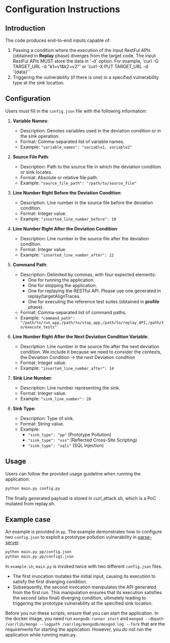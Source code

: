 # Configuration Instructions

## Introduction
The code produces end-to-end inputs capable of:

1. Passing a condition where the execution of the input RestFul APIs (obtained in **Replay** phase) diverges from the target code. The input RestFul APIs MUST store the data in '-d' option. For example, 'curl -G TARGET_URL -d "k1=v1&k2=v2"' or 'curl -X PUT TARGET_URL -d '{data}''
2. Triggering the vulnerability (if there is one) in a specified vulnerability type at the sink location.

## Configuration

Users must fill in the `config.json` file with the following information:

1. **Variable Names**: 
   - Description: Denotes variables used in the deviation condition or in the sink operation.
   - Format: Comma-separated list of variable names.
   - Example: `"variable_names": "variable1, variable2"`

2. **Source File Path**: 
   - Description: Path to the source file in which the deviation condition or sink locates.
   - Format: Absolute or relative file path.
   - Example: `"source_file_path": "/path/to/source_file"`

3. **Line Number Right Before the Deviation Condition**: 
   - Description: Line number in the source file before the deviation condition.
   - Format: Integer value.
   - Example: `"inserted_line_number_before": 10`

4. **Line Number Right After the Deviation Condition**: 
   - Description: Line number in the source file after the deviation condition.
   - Format: Integer value.
   - Example: `"inserted_line_number_after": 12`

5. **Command Path**: 
   - Description: Delimited by commas, with four expected elements:
     - One for running the application.
     - One for stopping the application.
     - One for replaying the RESTful API. Please use one generated in replay/targetAlignTraces.
     - One for executing the reference test suites (obtained in **profile** phase).
   - Format: Comma-separated list of command paths.
   - Example: `"command_path": "/path/to/run_app,/path/to/stop_app,/path/to/replay_API,/path/to/execute_tests"`

6. **Line Number Right After the Next Deviation Condition Variable**: 
   - Description: Line number in the source file after the next deviation condition. We include it because we need to consider the contexts, the Deviation Condition -> the next Deviation condition
   - Format: Integer value.
   - Example: `"inserted_line_number_after": 14`

7. **Sink Line Number**: 
   - Description: Line number representing the sink.
   - Format: Integer value.
   - Example: `"sink_line_number": 20`

8. **Sink Type**: 
   - Description: Type of sink.
   - Format: String value.
   - Example: 
     - `"sink_type": "pp"` (Prototype Pollution)
     - `"sink_type": "xss"` (Reflected Cross-Site Scripting)
     - `"sink_type": "sqli"` (SQL Injection)

## Usage

Users can follow the provided usage guideline when running the application:

```bash
python main.py config.py
```

The finally generated payload is stored in curl_attack.sh, which is a PoC mutated from replay.sh.

## Example case

An example is provided in `pp`.
The example demonstrates how to configure two `config.json` to exploit a prototype pollution vulnerability in [parse-server](https://github.com/parse-community/parse-server). 

```bash
python main.py pp/config.json
python main.py pp/config1.json
```

In `example.sh`, `main.py` is invoked twice with two different `config.json` files. 


- The first invocation mutates the initial input, causing its execution to satisfy the first diverging condition.
- Subsequently, the second invocation manipulates the API generated from the first run. This manipulation ensures that its execution satisfies the second (also final) diverging condition, ultimately leading to triggering the prototype vulnerability at the specified sink location.

Before you run these scripts, ensure that you can start the application. In the docker image, you need run ```mongodb-runner start``` and ```mongod --dbpath /var/lib/mongo --logpath /var/log/mongodb/mongod.log --fork``` that are the requirements for starting the application. However, you do not run the application while running main.py.
